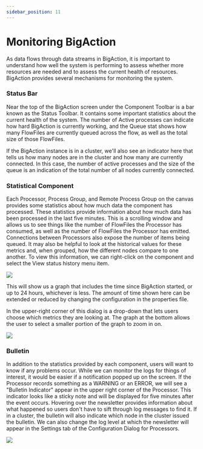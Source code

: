 ```yaml
---
sidebar_position: 11
---
```


# Monitoring BigAction

As data flows through data streams in BigAction, it is important to understand how well the system is performing to assess whether more resources are needed and to assess the current health of resources. BigAction provides several mechanisms for monitoring the system.

### Status Bar

Near the top of the BigAction screen under the Component Toolbar is a bar known as the Status Toolbar. It contains some important statistics about the current health of the system. The number of Active processes can indicate how hard BigAction is currently working, and the Queue stat shows how many FlowFiles are currently queued across the flow, as well as the total size of those FlowFiles.

If the BigAction instance is in a cluster, we'll also see an indicator here that tells us how many nodes are in the cluster and how many are currently connected. In this case, the number of active processes and the size of the queue is an indication of the total number of all nodes currently connected.

### Statistical Component

Each Processor, Process Group, and Remote Process Group on the canvas provides some statistics about how much data the component has processed. These statistics provide information about how much data has been processed in the last five minutes. This is a scrolling window and allows us to see things like the number of FlowFiles the Processor has consumed, as well as the number of FlowFiles the Processor has emitted. Connections between Processors also expose the number of items being queued. It may also be helpful to look at the historical values ​​for these metrics and, when grouped, how the different nodes compare to one another. To view this information, we can right-click on the component and select the View status history menu item.

![](/img/bigaction/images/en//image23.png)

This will show us a graph that includes the time since BigAction started, or up to 24 hours, whichever is less. The amount of time shown here can be extended or reduced by changing the configuration in the properties file.

In the upper-right corner of this dialog is a drop-down that lets users choose which metrics they are looking at. The graph at the bottom allows the user to select a smaller portion of the graph to zoom in on.

![](/img/bigaction/images/en//image55.png)

### Bulletin

In addition to the statistics provided by each component, users will want to know if any problems occur. While we can monitor the logs for things of interest, it would be easier if a notification popped up on the screen. If the Processor records something as a WARNING or an ERROR, we will see a "Bulletin Indicator" appear in the upper right corner of the Processor. This indicator looks like a sticky note and will be displayed for five minutes after the event occurs. Hovering over the newsletter provides information about what happened so users don't have to sift through log messages to find it. If in a cluster, the bulletin will also indicate which node in the cluster issued the bulletin. We can also change the log level at which the newsletter will appear in the Settings tab of the Configuration Dialog for Processors.

![](/img/bigaction/images/en//image31.png)
